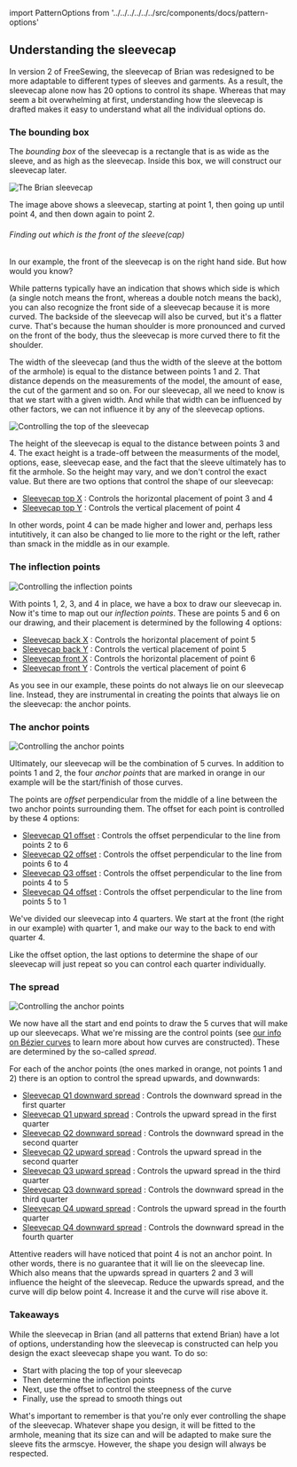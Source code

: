 
import PatternOptions from '../../../../../../src/components/docs/pattern-options'

<PatternOptions pattern='brian' />

## Understanding the sleevecap

In version 2 of FreeSewing, the sleevecap of Brian was redesigned to be more adaptable to different types of sleeves and garments. As a result, the sleevecap alone now has 20 options to control its shape. Whereas that may seem a bit overwhelming at first, understanding how the sleevecap is drafted makes it easy to understand what all the individual options do.

### The bounding box

The *bounding box* of the sleevecap is a rectangle that is as wide as the sleeve, and as high as the sleevecap. Inside this box, we will construct our sleevecap later.

![The Brian sleevecap](sleevecap.svg)

The image above shows a sleevecap, starting at point 1, then going up until point 4, and then down again to point 2. 

<Note>

###### Finding out which is the front of the sleeve(cap)

In our example, the front of the sleevecap is on the right hand side. But how would you know? 

While patterns typically have an indication that shows which side is which (a single notch
means the front, whereas a double notch means the back), you can also
recognize the front side of a sleevecap because it is more curved. The backside of the
sleevecap will also be curved, but it's a flatter curve. That's because the human shoulder
is more pronounced and curved on the front of the body, thus the sleevecap is more curved 
there to fit the shoulder.

</Note>

The width of the sleevecap (and thus the width of the sleeve at the bottom of the armhole) is equal to the distance between points 1 and 2. That distance depends on the measurements of the model, the amount of ease, the cut of the garment and so on. For our sleevecap, all we need to know is that we start with a given width. And while that width can be influenced by other factors, we can not influence it by any of the sleevecap options.

![Controlling the top of the sleevecap](sleevecaptop.svg)

The height of the sleevecap is equal to the distance between points 3 and 4. The exact height is a trade-off between the measurments of the model, options, ease, sleevecap ease, and the fact that the sleeve ultimately has to fit the armhole. So the height may vary, and we don't control the exact value. But there are two options that control the shape of our sleevecap:

 - [Sleevecap top X](/docs/patterns/brian/options/sleevecaptopfactorx/) : Controls the horizontal placement of point 3 and 4
 - [Sleevecap top Y](/docs/patterns/brian/options/sleevecaptopfactory/) : Controls the vertical placement of point 4

In other words, point 4 can be made higher and lower and, perhaps less intutitively, it can also be changed to lie more to the right or the left, rather than smack in the middle as in our example.

### The inflection points

![Controlling the inflection points](sleevecapinflection.svg)

With points 1, 2, 3, and 4 in place, we have a box to draw our sleevecap in. Now it's time to map out our *inflection points*. These are points 5 and 6 on our drawing, and their placement is determined by the following 4 options:

 - [Sleevecap back X](/docs/patterns/brian/options/sleevecapbackfactorx) : Controls the horizontal placement of point 5
 - [Sleevecap back Y](/docs/patterns/brian/options/sleevecapbackfactory) : Controls the vertical placement of point 5
 - [Sleevecap front X](/docs/patterns/brian/options/sleevecapbackfactorx) : Controls the horizontal placement of point 6
 - [Sleevecap front Y](/docs/patterns/brian/options/sleevecapbackfactory) : Controls the vertical placement of point 6

<Note>

As you see in our example, these points do not always lie on our sleevecap line. Instead, they
are instrumental in creating the points that always lie on the sleevecap: the anchor points.

</Note>

### The anchor points

![Controlling the anchor points](sleevecapanchor.svg)

Ultimately, our sleevecap will be the combination of 5 curves. In addition to points 1 and 2, the four *anchor points* that are marked in orange in our example will be the start/finish of those curves.

The points are *offset* perpendicular from the middle of a line between the two anchor points surrounding them. The offset for each point is controlled by these 4 options:

 - [Sleevecap Q1 offset](/docs/patterns/brian/options/sleevecapq1offset) : Controls the offset perpendicular to the line from points 2 to 6
 - [Sleevecap Q2 offset](/docs/patterns/brian/options/sleevecapq2offset) : Controls the offset perpendicular to the line from points 6 to 4
 - [Sleevecap Q3 offset](/docs/patterns/brian/options/sleevecapq3offset) : Controls the offset perpendicular to the line from points 4 to 5
 - [Sleevecap Q4 offset](/docs/patterns/brian/options/sleevecapq3offset) : Controls the offset perpendicular to the line from points 5 to 1

<Note>

We've divided our sleevecap into 4 quarters. We start at the front (the right in our example)
with quarter 1, and make our way to the back to end with quarter 4.

Like the offset option, the last options to determine the shape of our sleevecap will just repeat so you can 
control each quarter individually.

</Note>

### The spread

![Controlling the anchor points](sleevecapspread.svg)

We now have all the start and end points to draw the 5 curves that will make up our sleevecaps. What we're missing are the control points (see [our info on Bézier curves](https://freesewing.dev/concepts/beziercurves) to learn more about how curves are constructed). These are determined by the so-called *spread*.

For each of the anchor points (the ones marked in orange, not points 1 and 2) there is an option to control the spread upwards, and downwards:

 - [Sleevecap Q1 downward spread](/docs/patterns/brian/options/sleevecapq1spread1) : Controls the downward spread in the first quarter
 - [Sleevecap Q1 upward spread](/docs/patterns/brian/options/sleevecapq1spread2) : Controls the upward spread in the first quarter
 - [Sleevecap Q2 downward spread](/docs/patterns/brian/options/sleevecapq2spread1) : Controls the downward spread in the second quarter
 - [Sleevecap Q2 upward spread](/docs/patterns/brian/options/sleevecapq2spread2) : Controls the upward spread in the second quarter
 - [Sleevecap Q3 upward spread](/docs/patterns/brian/options/sleevecapq3spread1) : Controls the upward spread in the third quarter
 - [Sleevecap Q3 downward spread](/docs/patterns/brian/options/sleevecapq3spread2) : Controls the downward spread in the third quarter
 - [Sleevecap Q4 upward spread](/docs/patterns/brian/options/sleevecapq4spread1) : Controls the upward spread in the fourth quarter
 - [Sleevecap Q4 downward spread](/docs/patterns/brian/options/sleevecapq4spread2) : Controls the downward spread in the fourth quarter

<Note>

Attentive readers will have noticed that point 4 is not an anchor point. In other words, there is no guarantee
that it will lie on the sleevecap line. Which also means that the upwards spread in quarters 2 and 3 will influence
the height of the sleevecap. Reduce the upwards spread, and the curve will dip below point 4. Increase it and
the curve will rise above it.

</Note>

### Takeaways

While the sleevecap in Brian (and all patterns that extend Brian) have a lot of options, understanding how the sleevecap is constructed can help you design the exact sleevecap shape you want. To do so:

 - Start with placing the top of your sleevecap
 - Then determine the inflection points
 - Next, use the offset to control the steepness of the curve
 - Finally, use the spread to smooth things out

What's important to remember is that you're only ever controlling the shape of the sleevecap. Whatever shape you design, it will be fitted to the armhole, meaning that its size can and will be adapted to make sure the sleeve fits the armscye. However, the shape you design will always be respected.

